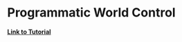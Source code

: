 # Programmatic World Control

[**Link to Tutorial**][1]

[1]: http://gazebosim.org/tutorials?tut=plugins_world_properties&cat=write_plugin
